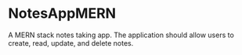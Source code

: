 # NotesAppMERN
A MERN stack notes taking app. The application should allow users to create, read, update, and delete notes.
